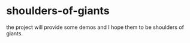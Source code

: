 # shoulders-of-giants
the project will provide some demos and I hope them to be shoulders of giants.
